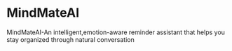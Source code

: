 # MindMateAI
MindMateAI-An intelligent,emotion-aware reminder assistant that helps you stay organized through natural conversation
